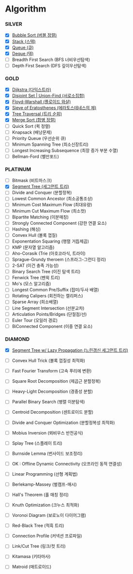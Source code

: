 # Algorithm

### SILVER
- [X] [Bubble Sort (버블 정렬)][bubble_sort]
- [X] [Stack (스택)][stack]
- [X] [Queue (큐)][queue]
- [X] [Deque (덱)][deque]
- [ ] Breadth First Search (BFS 너비우선탐색)
- [ ] Depth First Search (DFS 깊이우선탐색)
### GOLD
- [X] [Dijkstra (다익스트라)][dijkstra]
- [X] [Disjoint Set | Union-Find (서로소집합)][union_find]
- [X] [Floyd-Warshall (플로이드 와샬)][floyd_warshall]
- [X] [Sieve of Eratosthenes (에라토스테네스의 체)][Sieve_of_Eratosthenes]
- [X] [Tree Traversal (트리 순회)][Tree_Traversal]
- [X] [Merge Sort (합병 정렬)][merge_sort]
- [ ] Quick Sort (퀵 정렬)
- [ ] Knapsack (배낭문제)
- [ ] Priority Queue (우선순위 큐)
- [ ] Minimum Spanning Tree (최소신장트리)
- [ ] Longest Increasing Subsequence (최장 증가 부분 수열)
- [ ] Bellman-Ford (벨만포드)
### PLATINUM
- [ ] Bitmask (비트마스크)
- [X] [Segment Tree (세그먼트 트리)][segment_tree]
- [ ] Divide and Conquer (분할정복)
- [ ] Lowest Common Ancestor (최소공통조상)
- [ ] Minimum Cost Maximum Flow (최대유량)
- [ ] Minimum Cut Maximum Flow (최소컷)
- [ ] Bipartite Matching (이분매칭)
- [ ] Strongly Connected Component (강한 연결 요소)
- [ ] Hashing (해싱)
- [ ] Convex Hull (볼록 껍질)
- [ ] Exponentation Squaring (행렬 거듭제곱)
- [ ] KMP (문자열 알고리즘)
- [ ] Aho-Corasik (Trie (아호코라식, 트라이)
- [ ] Sprague-Grundy theroem (스프라그-그런디 정리)
- [ ] 2-SAT (이건 충족 가능성)
- [ ] Binary Search Tree (이진 탐색 트리)
- [ ] Fenwick Tree (펜윅 트리)
- [ ] Mo's (모스 알고리즘)
- [ ] Longest Common Pre/Suffix (접미/두사 배열)
- [ ] Rotating Calipers (회전하는 캘리퍼스)
- [ ] Sparse Array (희소배열)
- [ ] Line Segment Intersection (선분교차)
- [ ] Articulation Points/Bridges (단절점/선)
- [ ]  Euler Tour (오일러 경로)
- [ ] BiConnected Component (이중 연결 요소)
### DIAMOND
- [X] [Segment Tree w/ Lazy Propagation (느린갱신 세그먼트 트리)][lazy_propagation]
- [ ] Convex Hull Trick (볼록 껍질성 최적화)
- [ ] Fast Fourier Transform (고속 푸리에 변환)
- [ ] Square Root Decomposition (제곱근 분할정복)
- [ ] Heavy-Light Decomposition (경중성 분할)
- [ ] Parallel Binary Search (병렬 이분탐색)
- [ ] Centroid Decomposition (센트로이드 분할)
- [ ] Divide and Conquer Optimization (분할정복성 최적화)
- [ ] Mobius Inversion (뫼비우스 반전공식)
- [ ] Splay Tree (스플레이 트리)
- [ ] Burnside Lemma (번사이드 보조정리)
- [ ] OK : Offline Dynamic Connectivity (오프라인 동적 연결성)
- [ ] Linear Programming (선형 계획법)
- [ ] Berlekamp-Massey (벌캠프-매시)
- [ ] Hall's Theorem (홀 매칭 정리)
- [ ] Knuth Optimization (크누스 최적화)
- [ ] Voronoi Diagram (보로노이 다이어그램)
- [ ] Red-Black Tree (적흑 트리)
- [ ] Connection Profile (커넥션 프로파일)
- [ ] Link/Cut Tree (링크/컷 트리)
- [ ] Kitamasa (키타마사)
- [ ] Matroid (매트로이드)


[dijkstra]: https://github.com/jiho5993/Algorithm/blob/master/dijkstra/dijkstra.cpp
[union_find]: https://github.com/jiho5993/Algorithm/blob/master/Union-Find/Union_Find.cpp
[segment_tree]: https://github.com/jiho5993/Algorithm/blob/master/Segment%20Tree/SegmentTree.cpp
[lazy_propagation]: https://github.com/jiho5993/Algorithm/blob/master/Segment%20Tree/lazy_propagation.cpp
[floyd_warshall]: https://github.com/jiho5993/Algorithm/blob/master/Floyd%20Warshall/Floyd_Warshall.cpp
[Sieve_of_Eratosthenes]: https://github.com/jiho5993/Algorithm/blob/master/Sieve%20of%20Eratosthenes/eratos.cpp
[Tree_Traversal]: https://github.com/jiho5993/Algorithm/blob/master/Tree%20Traversal/Tree_Traversal.cpp
[stack]: https://github.com/jiho5993/Algorithm/blob/master/Stack/Stack.cpp
[queue]: https://github.com/jiho5993/Algorithm/blob/master/Queue/Queue.cpp
[deque]: https://github.com/jiho5993/Algorithm/blob/master/Deque/Deque.cpp
[bubble_sort]: https://github.com/jiho5993/Algorithm/blob/master/Sort/Bubble_Sort.cpp
[merge_sort]: https://github.com/jiho5993/Algorithm/blob/master/Sort/Merge_Sort.cpp